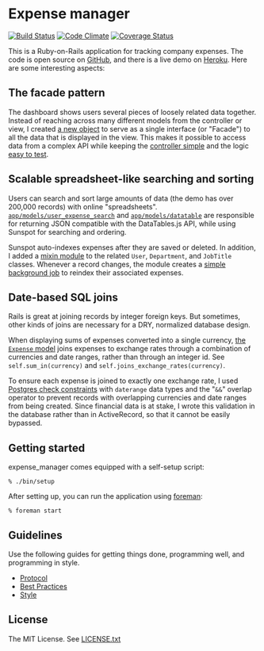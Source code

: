 Expense manager
===============

[![Build Status](https://travis-ci.org/bluerogue251/expense_manager.svg?branch=master)](https://travis-ci.org/bluerogue251/expense_manager)
[![Code Climate](https://codeclimate.com/github/bluerogue251/expense_manager/badges/gpa.svg)](https://codeclimate.com/github/bluerogue251/expense_manager)
[![Coverage Status](https://coveralls.io/repos/bluerogue251/expense_manager/badge.png)](https://coveralls.io/r/bluerogue251/expense_manager)

This is a Ruby-on-Rails application for tracking company expenses. The code is open source on [GitHub](https://github.com/bluerogue251/expense_manager), and there is a live demo on [Heroku](http://expensemanager.teddywidom.com). Here are some interesting aspects:

## The facade pattern
The dashboard shows users several pieces of loosely related data together. Instead of reaching across many different models from the controller or view, I created [a new object](https://github.com/bluerogue251/expense_manager/blob/master/app/models/dashboard.rb) to serve as a single interface (or "Facade") to all the data that is displayed in the view. This makes it possible to access data from a complex API while keeping the [controller simple](https://github.com/bluerogue251/expense_manager/blob/master/app/controllers/dashboard_controller.rb) and the logic [easy to test](https://github.com/bluerogue251/expense_manager/blob/master/spec/models/dashboard_spec.rb).

## Scalable spreadsheet-like searching and sorting
Users can search and sort large amounts of data (the demo has over 200,000 records) with online "spreadsheets". [`app/models/user_expense_search`](https://github.com/bluerogue251/expense_manager/blob/master/app/models/user_expense_search.rb) and [`app/models/datatable`](https://github.com/bluerogue251/expense_manager/blob/master/app/models/datatable.rb) are responsible for returning JSON compatible with the DataTables.js API, while using Sunspot for searching and ordering.

Sunspot auto-indexes expenses after they are saved or deleted. In addition, I added a [mixin module](https://github.com/bluerogue251/expense_manager/blob/master/app/models/concerns/reindex_expenses_after_save.rb) to the related `User`, `Department`, and `JobTitle` classes. Whenever a record changes, the module creates a [simple background job](https://github.com/bluerogue251/expense_manager/blob/master/app/models/expense_reindexer.rb) to reindex their associated expenses.

## Date-based SQL joins
Rails is great at joining records by integer foreign keys. But sometimes, other kinds of joins are necessary for a DRY, normalized database design.

When displaying sums of expenses converted into a single currency, [the `Expense` model](https://github.com/bluerogue251/expense_manager/blob/master/app/models/expense.rb) joins expenses to exchange rates through a combination of currencies and date ranges, rather than through an integer id. See `self.sum_in(currency)` and `self.joins_exchange_rates(currency)`.

To ensure each expense is joined to exactly one exchange rate, I used [Postgres check constraints](https://github.com/bluerogue251/expense_manager/blob/master/db/migrate/20140825191732_add_exchange_rate_date_range_constraint.rb) with `daterange` data types and the "`&&`" overlap operator to prevent records with overlapping currencies and date ranges from being created. Since financial data is at stake, I wrote this validation in the database rather than in ActiveRecord, so that it cannot be easily bypassed.

Getting started
---------------
expense_manager comes equipped with a self-setup script:

    % ./bin/setup

After setting up, you can run the application using [foreman]:

    % foreman start

[foreman]: http://ddollar.github.io/foreman/

Guidelines
----------

Use the following guides for getting things done, programming well, and
programming in style.

* [Protocol](http://github.com/thoughtbot/guides/blob/master/protocol)
* [Best Practices](http://github.com/thoughtbot/guides/blob/master/best-practices)
* [Style](http://github.com/thoughtbot/guides/blob/master/style)

License
-------

The MIT License. See [LICENSE.txt](https://github.com/bluerogue251/expense_manager/blob/master/LICENSE.txt)
